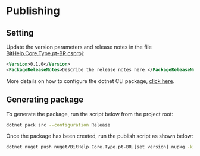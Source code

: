 # Publishing

## Setting

Update the version parameters and release notes in the file [BitHelp.Core.Type.pt-BR.csproj]:

```xml
<Version>0.1.0</Version>
<PackageReleaseNotes>Describe the release notes here.</PackageReleaseNotes>
```

More details on how to configure the dotnet CLI package, [click here].

## Generating package

To generate the package, run the script below from the project root:

```sh
dotnet pack src --configuration Release
```

Once the package has been created, run the publish script as shown below:

```sh
dotnet nuget push nuget/BitHelp.Core.Type.pt-BR.[set version].nupkg -k [set your password] -s https://api.nuget.org/v3/index.json
```

[BitHelp.Core.Type.pt-BR.csproj]: <../src/BitHelp.Core.Type.pt-BR.csproj>
[click here]: <https://docs.microsoft.com/pt-BR/nuget/quickstart/create-and-publish-a-package-using-the-dotnet-cli>

